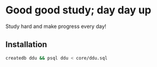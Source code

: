 # Good good study; day day up

Study hard and make progress every day!

## Installation

```bash
createdb ddu && psql ddu < core/ddu.sql
```
